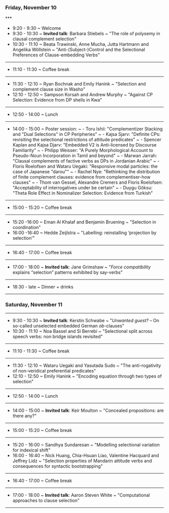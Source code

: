 ### Friday, November 10

<div class="avenir">
***

- 9:20 - 9:30
 ~ Welcome
- 9:30 - 10:30
 ~ **Invited talk**: Barbara Stiebels
 ~ "The role of polysemy in clausal complement selection"
- 10:30 - 11:10
 ~ Beata Trawinski, Anne Mucha, Jutta Hartmann and Angelika Wöllstein
 ~ "Anti-(Subject-)Control and the Selectional Preferences of Clause-embedding Verbs"

***

- 11:10 - 11:30
 ~ Coffee break

***

- 11:30 - 12:10
 ~ Ryan Bochnak and Emily Hanink
 ~ "Selection and complement clause size in Washo"
- 12:10 - 12:50
 ~ Sampson Korsah and Andrew Murphy
 ~ "Against CP Selection: Evidence from DP shells in Kwa"

***

- 12:50 - 14:00
 ~ Lunch

***

- 14:00 - 15:00
 ~ Poster session:
 ~ - Toru Ishii: "Complementizer Stacking and "Dual Selections" in CP Peripheries"
 ~ - Kajsa Sjarv: "Definite CPs: revisiting the selectional restrictions of attitude predicates"
 ~ - Spencer Kaplan and Kajsa Djarv: "Embedded V2 is Anti-licensed by Discourse Familiarity"
 ~ - Philipp Weisser: "A Purely Morphological Account to Pseudo-Noun Incorporation in Tamil and beyond"
 ~ - Marwan Jarrah: "Clausal complements of factive verbs as DPs in Jordanian Arabic"
 ~ - Floris Roelofsen and Wataru Uegaki: "Responsive modal particles: the case of Japanese "darou""
 ~ - Rachel Nye: "Rethinking the distribution of finite complement clauses: evidence from complementiser-how clauses"
 ~ - Thom van Gessel, Alexandre Cremers and Floris Roelofsen: "Acceptability of interrogatives under be certain"
 ~ - Duygu Göksu: "Theta Role Effect in Nominalizer Selection: Evidence from Turkish"

***

- 15:00 - 15:20
 ~ Coffee break

***

- 15:20 -16:00
 ~ Eman Al Khalaf and Benjamin Bruening
 ~ "Selection in coordination"
- 16:00 -16:40
 ~ Hedde Zeijlstra
 ~ "Labelling: reinstalling ‘projection by selection’"

***

- 16:40 - 17:00
 ~ Coffee break

***

- 17:00 - 18:00
 ~ **Invited talk**: Jane Grimshaw
 ~ "*Force compatibility* explains “selection” patterns exhibited by say-verbs" 

***

- 18:30 - late
 ~ Dinner + drinks

***

### Saturday, November 11

***

- 9:30 - 10:30
 ~ **Invited talk**: Kerstin Schwabe 
 ~ "*Unwanted guest?* – On so-called unselected embedded German *ob*-clauses"
- 10:30 - 11:10
 ~ Noa Bassel and Si Berrebi 
 ~ "Selectional split across speech verbs: non bridge islands revisited"

***

- 11:10 - 11:30
 ~ Coffee break

***

- 11:30 - 12:10
 ~ Wataru Uegaki and Yasutada Sudo
 ~ "The anti-rogativity of non-veridical preferential predicates"
- 12:10 - 12:50
 ~ Emily Hanink
 ~ "Encoding equation through two types of selection"

***

- 12:50 - 14:00
 ~ Lunch

***

- 14:00 - 15:00
 ~ **Invited talk**: Keir Moulton
 ~ "Concealed propositions: are there any?"

***

- 15:00 - 15:20
 ~ Coffee break

***

- 15:20 - 16:00
 ~ Sandhya Sundaresan
 ~ "Modelling selectional variation for indexical shift"
- 16:00 - 16:40
 ~ Nick Huang, Chia-Hsuan Liao, Valentine Hacquard and Jeffrey Lidz
 ~ "Selection properties of Mandarin attitude verbs and consequences for syntactic bootstrapping"

***

- 16:40 - 17:00
 ~ Coffee break

***

- 17:00 - 18:00
 ~ **Invited talk**: Aaron Steven White
 ~ "Computational approaches to clause selection"

***
</div>
